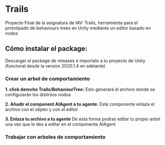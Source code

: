 # Trails
Proyecto Final de la asignatura de IAV: Trails, herramienta para el prototipado de behaviours trees en Unity mediante un editor basado en nodos 


## Cómo instalar el package:
Descargar el package de releases e importalo a tu proyecto de Unity (funcional desde la version 2020.1.4 en adelante)

### Crear un arbol de comportamiento

**1. click derecho Trails/BehaviourTree:** Esto generará el archivo donde se configurarán los distintos nodos

**2. Añadir el component AIAgent a tu agente:** Este componente enlaza el archivo con el objeto y con el editor

**3. Enlaza tu archivo a tu agente** De esta forma podras editar tu propio arbol una vez que le des a editar en el componente AIAgent

### Trabajar con arboles de comportamiento

